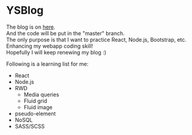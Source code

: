 # YSBlog
The blog is on [here](https://yoyoshih.github.io/YSBlog/).  
And the code will be put in the "master" branch.  
The only purpose is that I want to practice React, Node.js, Bootstrap, etc.  
Enhancing my webapp coding skill!  
Hopefully I will keep renewing my blog :)
  
Following is a learning list for me:  
* React
* Node.js
* RWD
  * Media queries
  * Fluid grid
  * Fluid image
* pseudo-element
* NoSQL
* SASS/SCSS
